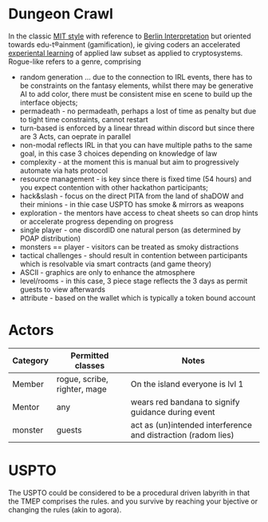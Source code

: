 # Dungeon Crawl

In the classic [MIT style](https://en.wikipedia.org/wiki/Dungeon_crawl) with reference to [Berlin Interpretation](https://blog.roguetemple.com/roguelike-definition/roguelikeness-factors/) but oriented towards edu-t®️ainment (gamification), ie giving coders an accelerated [experiental learning]() of applied law subset as applied to cryptosystems. Rogue-like refers to a genre, comprising
- random generation ... due to the connection to IRL events, there has to be constraints on the fantasy elements, whilst there may be generative AI to add color, there must be consistent mise en scene to build up the interface objects;
- permadeath - no permadeath, perhaps a lost of time as penalty but due to tight time constraints, cannot restart
- turn-based is enforced by a linear thread within discord but since there are 3 Acts, can oeprate in parallel
- non-modal reflects IRL in that you can have multiple paths to the same goal, in this case 3 choices depending on knowledge of law
- complexity - at the moment this is manual but aim to progressively automate via hats protocol
- resource management - is key since there is fixed time (54 hours) and you expect contention with other hackathon participants;
- hack&slash - focus on the direct PITA from the land of shaDOW and their minions - in thie case USPTO has smoke & mirrors as weapons
- exploration - the mentors have access to cheat sheets so can drop hints or accelerate progress depending on progress
- single player - one discordID one natural person (as determined by POAP distribution)
- monsters == player - visitors can be treated as smoky distractions
- tactical challenges - should result in contention between participants which is resolvable via smart contracts (and game theory)
- ASCII - graphics are only to enhance the atmosphere
- level/rooms - in this case, 3 piece stage reflects the 3 days as permit guests to view afterwards
- attribute - based on the wallet which is typically a token bound account

# Actors
| Category | Permitted classes | Notes |
|----------|-------------------|-------|
|Member| rogue, scribe, righter, mage | On the island everyone is lvl 1 |
| Mentor | any | wears red bandana to signify guidance during event |
| monster | guests | act as (un)intended interference and distraction (radom lies) |

# USPTO

The USPTO could be considered to be a procedural driven labyrith in that the TMEP comprises the rules. and you survive by reaching your bjective or changing the rules (akin to agora).
